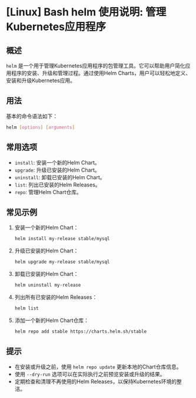# [Linux] Bash helm 使用说明: 管理Kubernetes应用程序

## 概述
`helm` 是一个用于管理Kubernetes应用程序的包管理工具。它可以帮助用户简化应用程序的安装、升级和管理过程。通过使用Helm Charts，用户可以轻松地定义、安装和升级Kubernetes应用。

## 用法
基本的命令语法如下：
```bash
helm [options] [arguments]
```

## 常用选项
- `install`: 安装一个新的Helm Chart。
- `upgrade`: 升级已安装的Helm Chart。
- `uninstall`: 卸载已安装的Helm Chart。
- `list`: 列出已安装的Helm Releases。
- `repo`: 管理Helm Chart仓库。

## 常见示例
1. 安装一个新的Helm Chart：
   ```bash
   helm install my-release stable/mysql
   ```

2. 升级已安装的Helm Chart：
   ```bash
   helm upgrade my-release stable/mysql
   ```

3. 卸载已安装的Helm Chart：
   ```bash
   helm uninstall my-release
   ```

4. 列出所有已安装的Helm Releases：
   ```bash
   helm list
   ```

5. 添加一个新的Helm Chart仓库：
   ```bash
   helm repo add stable https://charts.helm.sh/stable
   ```

## 提示
- 在安装或升级之前，使用 `helm repo update` 更新本地的Chart仓库信息。
- 使用 `--dry-run` 选项可以在实际执行之前预览安装或升级的结果。
- 定期检查和清理不再使用的Helm Releases，以保持Kubernetes环境的整洁。